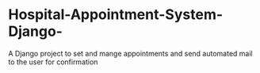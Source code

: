 # Hospital-Appointment-System-Django-
A Django project to set and mange appointments and send automated mail to the user for confirmation
